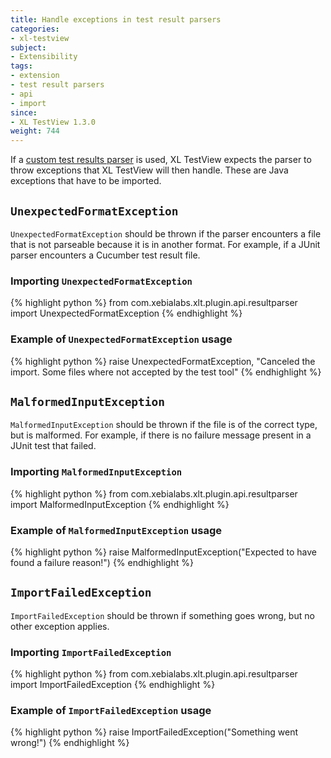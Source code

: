 ```yaml
---
title: Handle exceptions in test result parsers
categories:
- xl-testview
subject:
- Extensibility
tags:
- extension
- test result parsers
- api
- import
since:
- XL TestView 1.3.0
weight: 744
---
```


If a [custom test results parser](/xl-testview/how-to/create-a-custom-test-results-parser.html) is used, XL TestView expects the parser to throw exceptions that XL TestView will then handle. These are Java exceptions that have to be imported.

## `UnexpectedFormatException`

`UnexpectedFormatException` should be thrown if the parser encounters a file that is not parseable because it is in another format. For example, if a JUnit parser encounters a Cucumber test result file.

### Importing `UnexpectedFormatException`

{% highlight python %}
from com.xebialabs.xlt.plugin.api.resultparser import UnexpectedFormatException
{% endhighlight %}

### Example of `UnexpectedFormatException` usage

{% highlight python %}
raise UnexpectedFormatException, "Canceled the import. Some files where not accepted by the test tool"
{% endhighlight %}

## `MalformedInputException`

`MalformedInputException` should be thrown if the file is of the correct type, but is malformed. For example, if there is no failure message present in a JUnit test that failed.

### Importing `MalformedInputException`

{% highlight python %}
from com.xebialabs.xlt.plugin.api.resultparser import MalformedInputException
{% endhighlight %}

### Example of `MalformedInputException` usage

{% highlight python %}
raise MalformedInputException("Expected to have found a failure reason!")
{% endhighlight %}

## `ImportFailedException`

`ImportFailedException` should be thrown if something goes wrong, but no other exception applies.

### Importing `ImportFailedException`

{% highlight python %}
from com.xebialabs.xlt.plugin.api.resultparser import ImportFailedException
{% endhighlight %}

### Example of `ImportFailedException` usage

{% highlight python %}
raise ImportFailedException("Something went wrong!")
{% endhighlight %}
